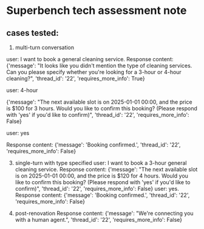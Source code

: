 # Superbench tech assessment note

## cases tested:

1. multi-turn conversation
   
user: I want to book a general cleaning service.
Response content: {'message': "It looks like you didn't mention the type of cleaning services. Can you please specify whether you're looking for a 3-hour or 4-hour cleaning?", 'thread_id': '22', 'requires_more_info': True}

user: 4-hour

{'message': "The next available slot is on 2025-01-01 00:00, and the price is $100 for 3 hours. Would you like to confirm this booking? (Please respond with 'yes' if you'd like to confirm)", 'thread_id': '22', 'requires_more_info': False}

user: yes

Response content: {'message': 'Booking confirmed.', 'thread_id': '22', 'requires_more_info': False}

3. single-turn with type specified
user: I want to book a 3-hour general cleaning service.
Response content: {'message': "The next available slot is on 2025-01-01 00:00, and the price is $120 for 4 hours. Would you like to confirm this booking? (Please respond with 'yes' if you'd like to confirm)", 'thread_id': '22', 'requires_more_info': False}
user: yes.
Response content: {'message': 'Booking confirmed.', 'thread_id': '22', 'requires_more_info': False}

4. post-renovation
   Response content: {'message': "We're connecting you with a human agent.", 'thread_id': '22', 'requires_more_info': False}

   
